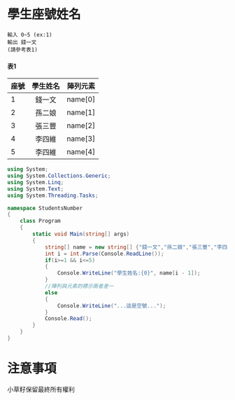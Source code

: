 # 學生座號姓名
    輸入 0~5 (ex:1)
    輸出 錢一文
    (請參考表1)
#### 表1    
| 座號  | 學生姓名  | 陣列元素 |
| :------------ |:---------------:| -----:|
| 1 | 錢一文 | name[0] |
| 2 | 孫二娘 | name[1] |
| 3 | 張三豐 | name[2] |
| 4 | 李四維 | name[3] |
| 5 | 李四維 | name[4] |
```cs
using System;
using System.Collections.Generic;
using System.Linq;
using System.Text;
using System.Threading.Tasks;

namespace StudentsNumber
{
    class Program
    {
        static void Main(string[] args)
        {
            string[] name = new string[] {"錢一文","孫二娘","張三豐","李四維","王五金"};
            int i = int.Parse(Console.ReadLine());
            if(i>=1 && i<=5)
            {
                Console.WriteLine("學生姓名:{0}", name[i - 1]);
            }
            //陣列與元素的標示兩者差一
            else
            {
                Console.WriteLine("...這是空號...");
            }
            Console.Read();
        }
    }
}
```
# 注意事項
小草籽保留最終所有權利
